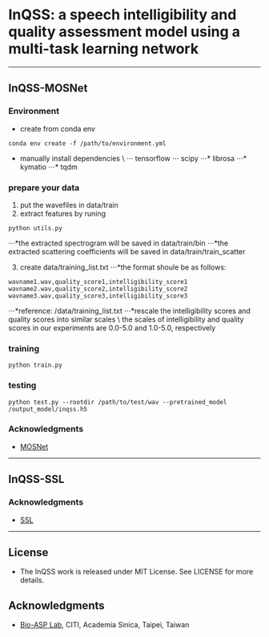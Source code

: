 # InQSS: a speech intelligibility and quality assessment model using a multi-task learning network
***
## InQSS-MOSNet

### Environment
* create from conda env
```
conda env create -f /path/to/environment.yml
```
* manually install dependencies \\
⋅⋅⋅ tensorflow 
⋅⋅⋅ scipy 
⋅⋅⋅* librosa
⋅⋅⋅* kymatio
⋅⋅⋅* tqdm

### prepare your data

1. put the wavefiles in data/train
2. extract features by runing
```
python utils.py
```
 ⋅⋅⋅*the extracted spectrogram will be saved in data/train/bin
 ⋅⋅⋅*the extracted scattering coefficients will be saved in data/train/train_scatter
  
3. create data/training_list.txt
 ⋅⋅⋅*the format shoule be as follows:
```
wavname1.wav,quality_score1,intelligibility_score1
wavname2.wav,quality_score2,intelligibility_score2
wavname3.wav,quality_score3,intelligibility_score3
```
 ⋅⋅⋅*reference: /data/training_list.txt
 ⋅⋅⋅*rescale the intelligibility scores and quality scores into similar scales \\
      the scales of intelligibility and quality scores in our experiments are 0.0-5.0 and 1.0-5.0, respectively

### training
```
python train.py
```


### testing
```
python test.py --rootdir /path/to/test/wav --pretrained_model /output_model/inqss.h5
```

### Acknowledgments
* [MOSNet](https://github.com/lochenchou/MOSNet)

***

## InQSS-SSL



### Acknowledgments
* [SSL](https://github.com/nii-yamagishilab/mos-finetune-ssl)



***
## License
* The InQSS work is released under MIT License. See LICENSE for more details.

## Acknowledgments
* [Bio-ASP Lab](https://bio-asplab.citi.sinica.edu.tw), CITI, Academia Sinica, Taipei, Taiwan

